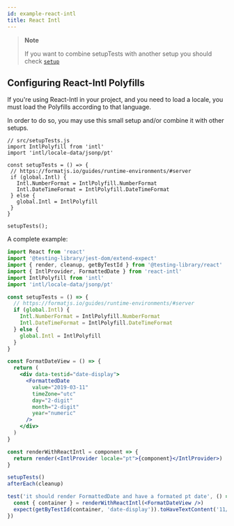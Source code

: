 ```yaml
---
id: example-react-intl
title: React Intl
---
```


> **Note**
>
> If you want to combine setupTests with another setup you should check
> [`setup`](react-testing-library/setup.md)

## Configuring React-Intl Polyfills

If you're using React-Intl in your project, and you need to load a locale, you
must load the Polyfills according to that language.

In order to do so, you may use this small setup and/or combine it with other
setups.

```
// src/setupTests.js
import IntlPolyfill from 'intl'
import 'intl/locale-data/jsonp/pt'

const setupTests = () => {
 // https://formatjs.io/guides/runtime-environments/#server
 if (global.Intl) {
   Intl.NumberFormat = IntlPolyfill.NumberFormat
   Intl.DateTimeFormat = IntlPolyfill.DateTimeFormat
 } else {
   global.Intl = IntlPolyfill
 }
}

setupTests();
```

A complete example:

```jsx
import React from 'react'
import '@testing-library/jest-dom/extend-expect'
import { render, cleanup, getByTestId } from '@testing-library/react'
import { IntlProvider, FormattedDate } from 'react-intl'
import IntlPolyfill from 'intl'
import 'intl/locale-data/jsonp/pt'

const setupTests = () => {
  // https://formatjs.io/guides/runtime-environments/#server
  if (global.Intl) {
    Intl.NumberFormat = IntlPolyfill.NumberFormat
    Intl.DateTimeFormat = IntlPolyfill.DateTimeFormat
  } else {
    global.Intl = IntlPolyfill
  }
}

const FormatDateView = () => {
  return (
    <div data-testid="date-display">
      <FormattedDate
        value="2019-03-11"
        timeZone="utc"
        day="2-digit"
        month="2-digit"
        year="numeric"
      />
    </div>
  )
}

const renderWithReactIntl = component => {
  return render(<IntlProvider locale="pt">{component}</IntlProvider>)
}

setupTests()
afterEach(cleanup)

test('it should render FormattedDate and have a formated pt date', () => {
  const { container } = renderWithReactIntl(<FormatDateView />)
  expect(getByTestId(container, 'date-display')).toHaveTextContent('11/03/2019')
})
```
